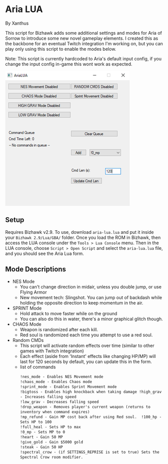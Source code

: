 # Aria LUA

By Xanthus

This script for Bizhawk adds some additional settings and modes for Aria of Sorrow 
to introduce some new novel gameplay elements. I created this as the backbone for 
an eventual Twitch integration I'm working on, but you can play only using this 
script to enable the modes below.

Note: This script is currently hardcoded to Aria's default input config,
if you change the input config in-game this wont work as expected.

![Script Form Preview](form-preview.png)

## Setup
Requires Bizhawk v2.9. To use, download `aria-lua.lua` and put it inside your `Bizhawk 2.9/Lua/GBA/` folder. Once you load the ROM in Bizhawk, then access the LUA console under the `Tools > Lua Console` menu. Then in the LUA console, choose `Script > Open Script` and select the `aria-lua.lua` file, and you should see the Aria Lua form.

## Mode Descriptions

- NES Mode
    - You can't change direction in midair, unless you double jump, or use Flying Armor
    - New movement tech: Slingshot. You can jump out of backdash while holding the opposite direction to keep momentum in the air.
- SPRINT Mode
    - Hold attack to move faster while on the ground
    - You can also do this in water, there's a minor graphical glitch though.
- CHAOS Mode
    - Weapon is randomized after each kill.
    - Red soul is randomized each time you attempt to use a red soul.
- Random CMDs
    - This script will activate random effects over time (similar to other games with Twitch integration)
    - Each effect (aside from 'Instant' effects like changing HP/MP) will last for 120 seconds by default, you can update this in the form.
    - list of commands
        ```
        !nes_mode - Enables NES Movement mode
        !chaos_mode - Enables Chaos mode
        !sprint_mode - Enables Sprint Movement mode
        !bigtoss - Enables high knockback when taking damage !high_grav - Increases falling speed
        !low_grav - Decreases falling speed
        !drop_weapon - Removes player's current weapon (returns to inventory when command expires) 
        !mp_refund - Gain MP cost back after using Red soul.  !100_hp - Sets HP to 100
        !full_heal - Sets HP to max
        !0_mp - Sets MP to 0 
        !heart - Gain 50 MP 
        !give_gold - Gain $5000 gold 
        !steak - Gain 50 HP
        !spectral_crow - (if SETTINGS_REPRISE is set to true) Sets the Spectral Crow room modifier.
        ```
